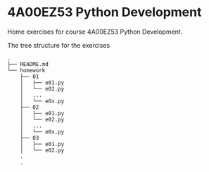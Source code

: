 # 4A00EZ53 Python Development

Home exercises for course 4A00EZ53 Python Development.

The tree structure for the exercises

```text
.
├── README.md
└── homework
    ├── 01
    │   ├── e01.py
    │   └── e02.py
    │   ...
    │   └── e0x.py
    ├── 02
    │   ├── e01.py
    │   └── e02.py
    │   ...
    │   └── e0x.py
    ├── 03
    │   ├── e01.py
    │   └── e02.py
    .
    .

```
